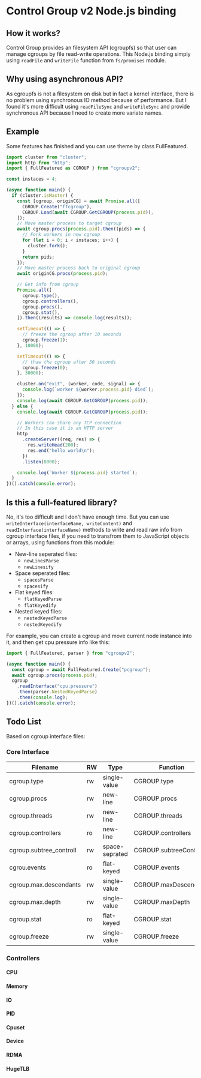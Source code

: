# Control Group v2 Node.js binding

## How it works?

Control Group provides an filesystem API (cgroupfs) so that user can manage cgroups by file read-write operations. This Node.js binding simply using `readFile` and `writeFile` function from `fs/promises` module.

## Why using asynchronous API?

As cgroupfs is not a filesystem on disk but in fact a kernel interface, there is no problem using synchronous IO method because of performance. But I found it's more difficult using `readFileSync` and `writeFileSync` and provide synchronous API because I need to create more variate names.

## Example

Some features has finished and you can use theme by class FullFeatured.

```js
import cluster from "cluster";
import http from "http";
import { FullFeatured as CGROUP } from "cgroupv2";

const instaces = 4;

(async function main() {
  if (cluster.isMaster) {
    const [cgroup, originCG] = await Promise.all([
      CGROUP.Create("ffcgroup"),
      CGROUP.Load(await CGROUP.GetCGROUP(process.pid)),
    ]);
    // Move master process to target cgroup
    await cgroup.procs(process.pid).then((pids) => {
      // Fork workers in new cgroup
      for (let i = 0; i < instaces; i++) {
        cluster.fork();
      }
      return pids;
    });
    // Move master process back to original cgroup
    await originCG.procs(process.pid);

    // Get info from cgroup
    Promise.all([
      cgroup.type(),
      cgroup.controllers(),
      cgroup.procs(),
      cgroup.stat(),
    ]).then((results) => console.log(results));

    setTimeout(() => {
      // freeze the cgroup after 10 seconds
      cgroup.freeze(1);
    }, 10000);

    setTimeout(() => {
      // thaw the cgroup after 30 seconds
      cgroup.freeze(0);
    }, 30000);

    cluster.on("exit", (worker, code, signal) => {
      console.log(`worker ${worker.process.pid} died`);
    });
    console.log(await CGROUP.GetCGROUP(process.pid));
  } else {
    console.log(await CGROUP.GetCGROUP(process.pid));

    // Workers can share any TCP connection
    // In this case it is an HTTP server
    http
      .createServer((req, res) => {
        res.writeHead(200);
        res.end("hello world\n");
      })
      .listen(8000);

    console.log(`Worker ${process.pid} started`);
  }
})().catch(console.error);
```

## Is this a full-featured library?

No, it's too difficult and I don't have enough time. But you can use `writeInterface(interfaceName, writeContent)` and `readInterface(interfaceName)` methods to write and read raw info from cgroup interface files, if you need to transfrom them to JavaScript objects or arrays, using functions from this module:

- New-line seperated files:
  - `newLinesParse`
  - `newLinesify`
- Space seperated files:
  - `spacesParse`
  - `spacesify`
- Flat keyed files:
  - `flatKeyedParse`
  - `flatKeyedify`
- Nested keyed files:
  - `nestedKeyedParse`
  - `nestedKeyedify`

For example, you can create a cgroup and move current node instance into it, and then get cpu pressure info like this:

```js
import { FullFeatured, parser } from "cgroupv2";

(async function main() {
  const cgroup = await FullFeatured.Create("pcgroup");
  await cgroup.procs(process.pid);
  cgroup
    .readInterface("cpu.pressure")
    .then(parser.NestedKeyedParse)
    .then(console.log);
})().catch(console.error);
```

## Todo List

Based on cgroup interface files:

### Core Interface

Filename|RW|Type|Function|Status
---|---|---|---|---
cgroup.type|rw|single-value|CGROUP.type|✔
cgroup.procs|rw|new-line|CGROUP.procs|✔
cgroup.threads|rw|new-line|CGROUP.threads|✔
cgroup.controllers|ro|new-line|CGROUP.controllers|✔
cgroup.subtree_controll|rw|space-seprated|CGROUP.subtreeControll|✔
cgrou.events|ro|flat-keyed|CGROUP.events|✔
cgroup.max.descendants|rw|single-value|CGROUP.maxDescendants|
cgroup.max.depth|rw|single-value|CGROUP.maxDepth|
cgroup.stat|ro|flat-keyed|CGROUP.stat|✔
cgroup.freeze|rw|single-value|CGROUP.freeze|✔

### Controllers

#### CPU

#### Memory

#### IO

#### PID

#### Cpuset

#### Device

#### RDMA

#### HugeTLB
